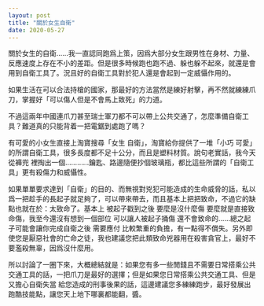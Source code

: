 ```yaml
---
layout: post
title: "關於女生自衛"
date: 2020-05-27
---
```


關於女生的自衛……我一直認同跑爲上策，因爲大部分女生跟男性在身材、力量、反應速度上存在不小的差距。但是很多時候跑也跑不過、躲也躲不起來，就還是會用到自衛工具了。況且好的自衛工具對於犯人還是會起到一定威懾作用的。

如果生活在可以合法持槍的國家，那最好的方法當然是練好射擊，再不然就練練爪刀，掌握好「可以傷人但是不會馬上致死」的力道。

不過這兩年中國連爪刀甚至瑞士軍刀都不可以帶上公共交通了，怎麼準備自衛工具？難道真的只能背着一把電鋸到處跑了嗎？

有可愛的小女生直接上淘寶搜尋「女生 自衛」，淘寶給你提供了一堆「小巧 可愛」的所謂自衛工具，很多長度都不足十公分，而且是塑料材質。說句老實話，我今天從褲兜
裡掏出一個…………鑰匙、路邊隨便抄個玻璃瓶，都比這些所謂的「自衛工具」更有殺傷力和威懾性。

如果單單要求達到「自衛」的目的、而無視對兇犯可能造成的生命威脅的話，私以爲一把趁手的長起子就足夠了，可以帶來帶去，而且基本上把把致命，不過它的缺點也就在於：太致命了。基本上
被起子戳到之後 要麼是沒什麼傷 要麼就是直接致命傷，我至今還沒有想到一個部位 可以讓人被起子捅傷 還不會致命的……總之起子可能會讓你完成自衛之後 需要應付
比較繁重的負擔，有一點得不償失。另外即使您是厭惡社會的亡命之徒，我也建議您把此類致命兇器用在殺害貪官上，最好不要濫殺無辜，因爲沒什麼用。

所以討論了一圈下來，大概總結就是：如果您有多一些閒錢且不需要日常搭乘公共交通工具的話，一把爪刀是最好的選擇；但是如果您日常搭乘公共交通工具、但是又擔心自衛失當
給您造成的刑事後果的話，這邊建議您多練練跑步，最好發展出跑酷技能點，讓您天上地下哪裏都能翻，醬。
